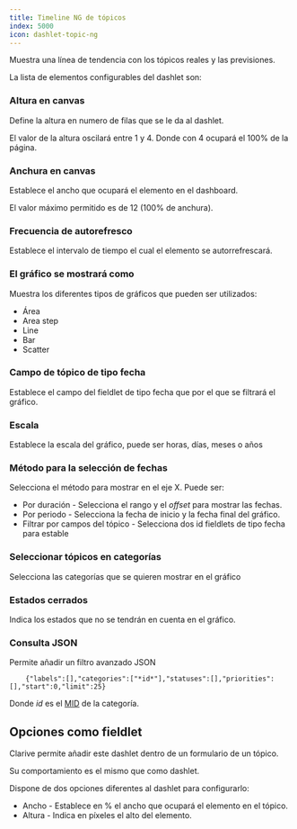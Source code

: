 ```yaml
---
title: Timeline NG de tópicos
index: 5000
icon: dashlet-topic-ng
---
```


Muestra una línea de tendencia con los tópicos reales y las previsiones.

La lista de elementos configurables del dashlet son:

### Altura en canvas

Define la altura en numero de filas que se le da al dashlet.

El valor de la altura oscilará entre 1 y 4. Donde con 4 ocupará el 100% de la página.

### Anchura en canvas

Establece el ancho que ocupará el elemento en el dashboard.

El valor máximo permitido es de 12 (100% de anchura).

### Frecuencia de autorefresco

Establece el intervalo de tiempo el cual el elemento se autorrefrescará.

### El gráfico se mostrará como

Muestra los diferentes tipos de gráficos que pueden ser utilizados:

- Área
- Area step
- Line
- Bar
- Scatter

### Campo de tópico de tipo fecha

Establece el campo del fieldlet de tipo fecha que por el que se filtrará el gráfico.

### Escala

Establece la escala del gráfico,  puede ser horas, días, meses o años

### Método para la selección de fechas

Selecciona el método para mostrar en el eje X. Puede ser:

- Por duración - Selecciona el rango y el *offset* para mostrar las fechas.
- Por periodo - Selecciona la fecha de inicio y la fecha final del gráfico.
- Filtrar por campos del tópico - Selecciona dos id fieldlets de tipo fecha para estable

### Seleccionar tópicos en categorías

Selecciona las categorías que se quieren mostrar en el gráfico

### Estados cerrados

Indica los estados que no se tendrán en cuenta en el gráfico.

### Consulta JSON

Permite añadir un filtro avanzado JSON

        {"labels":[],"categories":["*id*"],"statuses":[],"priorities":[],"start":0,"limit":25}


Donde *id* es el [MID](/concepts/mid) de la categoría.

## Opciones como fieldlet

Clarive permite añadir este dashlet dentro de un formulario de un tópico.

Su comportamiento es el mismo que como dashlet.

Dispone de dos opciones diferentes al dashlet para configurarlo:

- Ancho - Establece en % el ancho que ocupará el elemento en el tópico.
- Altura - Indica en píxeles el alto del elemento.
